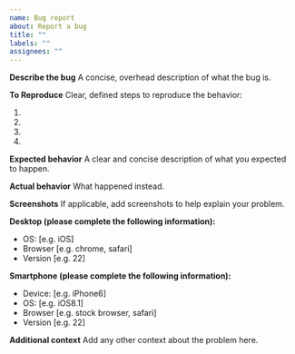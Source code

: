 ```yaml
---
name: Bug report
about: Report a bug
title: ""
labels: ""
assignees: ""
---
```


**Describe the bug**
A concise, overhead description of what the bug is.

**To Reproduce**
Clear, defined steps to reproduce the behavior:

1.
2.
3.
4.

**Expected behavior**
A clear and concise description of what you expected to happen.

**Actual behavior**
What happened instead.

**Screenshots**
If applicable, add screenshots to help explain your problem.

**Desktop (please complete the following information):**

- OS: [e.g. iOS]
- Browser [e.g. chrome, safari]
- Version [e.g. 22]

**Smartphone (please complete the following information):**

- Device: [e.g. iPhone6]
- OS: [e.g. iOS8.1]
- Browser [e.g. stock browser, safari]
- Version [e.g. 22]

**Additional context**
Add any other context about the problem here.
